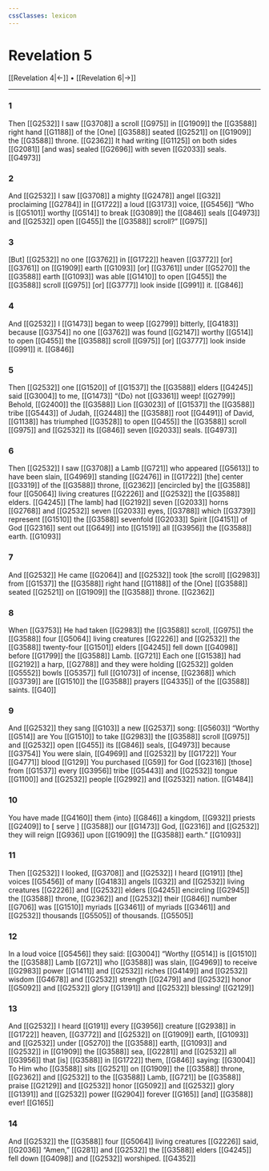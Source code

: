 ```yaml
---
cssClasses: lexicon
---
```


# Revelation 5

[[Revelation 4|←]] • [[Revelation 6|→]]

---

### 1
Then [[G2532]] I saw [[G3708]] a scroll [[G975]] in [[G1909]] the [[G3588]] right hand [[G1188]] of the [One] [[G3588]] seated [[G2521]] on [[G1909]] the [[G3588]] throne. [[G2362]] It had writing [[G1125]] on both sides [[G2081]] [and was] sealed [[G2696]] with seven [[G2033]] seals. [[G4973]]

### 2
And [[G2532]] I saw [[G3708]] a mighty [[G2478]] angel [[G32]] proclaiming [[G2784]] in [[G1722]] a loud [[G3173]] voice, [[G5456]] “Who is [[G5101]] worthy [[G514]] to break [[G3089]] the [[G846]] seals [[G4973]] and [[G2532]] open [[G455]] the [[G3588]] scroll?” [[G975]]

### 3
[But] [[G2532]] no one [[G3762]] in [[G1722]] heaven [[G3772]] [or] [[G3761]] on [[G1909]] earth [[G1093]] [or] [[G3761]] under [[G5270]] the [[G3588]] earth [[G1093]] was able [[G1410]] to open [[G455]] the [[G3588]] scroll [[G975]] [or] [[G3777]] look inside [[G991]] it. [[G846]]

### 4
And [[G2532]] I [[G1473]] began to weep [[G2799]] bitterly, [[G4183]] because [[G3754]] no one [[G3762]] was found [[G2147]] worthy [[G514]] to open [[G455]] the [[G3588]] scroll [[G975]] [or] [[G3777]] look inside [[G991]] it. [[G846]]

### 5
Then [[G2532]] one [[G1520]] of [[G1537]] the [[G3588]] elders [[G4245]] said [[G3004]] to me, [[G1473]] “{Do} not [[G3361]] weep! [[G2799]] Behold, [[G2400]] the [[G3588]] Lion [[G3023]] of [[G1537]] the [[G3588]] tribe [[G5443]] of Judah, [[G2448]] the [[G3588]] root [[G4491]] of David, [[G1138]] has triumphed [[G3528]] to open [[G455]] the [[G3588]] scroll [[G975]] and [[G2532]] its [[G846]] seven [[G2033]] seals. [[G4973]]

### 6
Then [[G2532]] I saw [[G3708]] a Lamb [[G721]] who appeared [[G5613]] to have been slain, [[G4969]] standing [[G2476]] in [[G1722]] [the] center [[G3319]] of the [[G3588]] throne, [[G2362]] [encircled by] the [[G3588]] four [[G5064]] living creatures [[G2226]] and [[G2532]] the [[G3588]] elders. [[G4245]] [The lamb] had [[G2192]] seven [[G2033]] horns [[G2768]] and [[G2532]] seven [[G2033]] eyes, [[G3788]] which [[G3739]] represent [[G1510]] the [[G3588]] sevenfold [[G2033]] Spirit [[G4151]] of God [[G2316]] sent out [[G649]] into [[G1519]] all [[G3956]] the [[G3588]] earth. [[G1093]]

### 7
And [[G2532]] He came [[G2064]] and [[G2532]] took [the scroll] [[G2983]] from [[G1537]] the [[G3588]] right hand [[G1188]] of the [One] [[G3588]] seated [[G2521]] on [[G1909]] the [[G3588]] throne. [[G2362]]

### 8
When [[G3753]] He had taken [[G2983]] the [[G3588]] scroll, [[G975]] the [[G3588]] four [[G5064]] living creatures [[G2226]] and [[G2532]] the [[G3588]] twenty-four [[G1501]] elders [[G4245]] fell down [[G4098]] before [[G1799]] the [[G3588]] Lamb. [[G721]] Each one [[G1538]] had [[G2192]] a harp, [[G2788]] and they were holding [[G2532]] golden [[G5552]] bowls [[G5357]] full [[G1073]] of incense, [[G2368]] which [[G3739]] are [[G1510]] the [[G3588]] prayers [[G4335]] of the [[G3588]] saints. [[G40]]

### 9
And [[G2532]] they sang [[G103]] a new [[G2537]] song: [[G5603]] “Worthy [[G514]] are You [[G1510]] to take [[G2983]] the [[G3588]] scroll [[G975]] and [[G2532]] open [[G455]] its [[G846]] seals, [[G4973]] because [[G3754]] You were slain, [[G4969]] and [[G2532]] by [[G1722]] Your [[G4771]] blood [[G129]] You purchased [[G59]] for God [[G2316]] [those] from [[G1537]] every [[G3956]] tribe [[G5443]] and [[G2532]] tongue [[G1100]] and [[G2532]] people [[G2992]] and [[G2532]] nation. [[G1484]]

### 10
You have made [[G4160]] them {into} [[G846]] a kingdom, [[G932]] priests [[G2409]] to [ serve ] [[G3588]] our [[G1473]] God, [[G2316]] and [[G2532]] they will reign [[G936]] upon [[G1909]] the [[G3588]] earth.” [[G1093]]

### 11
Then [[G2532]] I looked, [[G3708]] and [[G2532]] I heard [[G191]] [the] voices [[G5456]] of many [[G4183]] angels [[G32]] and [[G2532]] living creatures [[G2226]] and [[G2532]] elders [[G4245]] encircling [[G2945]] the [[G3588]] throne, [[G2362]] and [[G2532]] their [[G846]] number [[G706]] was [[G1510]] myriads [[G3461]] of myriads [[G3461]] and [[G2532]] thousands [[G5505]] of thousands. [[G5505]]

### 12
In a loud voice [[G5456]] they said: [[G3004]] “Worthy [[G514]] is [[G1510]] the [[G3588]] Lamb [[G721]] who [[G3588]] was slain, [[G4969]] to receive [[G2983]] power [[G1411]] and [[G2532]] riches [[G4149]] and [[G2532]] wisdom [[G4678]] and [[G2532]] strength [[G2479]] and [[G2532]] honor [[G5092]] and [[G2532]] glory [[G1391]] and [[G2532]] blessing! [[G2129]]

### 13
And [[G2532]] I heard [[G191]] every [[G3956]] creature [[G2938]] in [[G1722]] heaven, [[G3772]] and [[G2532]] on [[G1909]] earth, [[G1093]] and [[G2532]] under [[G5270]] the [[G3588]] earth, [[G1093]] and [[G2532]] in [[G1909]] the [[G3588]] sea, [[G2281]] and [[G2532]] all [[G3956]] that [is] [[G3588]] in [[G1722]] them, [[G846]] saying: [[G3004]] To Him who [[G3588]] sits [[G2521]] on [[G1909]] the [[G3588]] throne, [[G2362]] and [[G2532]] to the [[G3588]] Lamb, [[G721]] be [[G3588]] praise [[G2129]] and [[G2532]] honor [[G5092]] and [[G2532]] glory [[G1391]] and [[G2532]] power [[G2904]] forever [[G165]] [and] [[G3588]] ever! [[G165]]

### 14
And [[G2532]] the [[G3588]] four [[G5064]] living creatures [[G2226]] said, [[G2036]] “Amen,” [[G281]] and [[G2532]] the [[G3588]] elders [[G4245]] fell down [[G4098]] and [[G2532]] worshiped. [[G4352]]

